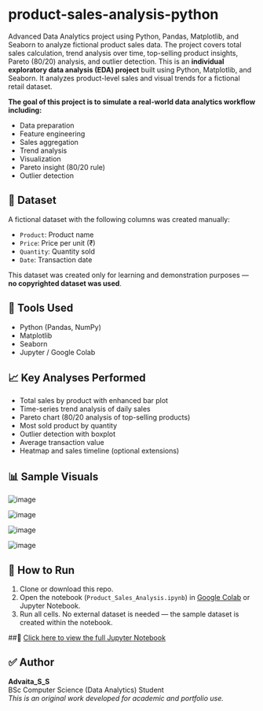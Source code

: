 # product-sales-analysis-python

Advanced Data Analytics project using Python, Pandas, Matplotlib, and Seaborn to analyze fictional product sales data. The project covers total sales calculation, trend analysis over time, top-selling product insights, Pareto (80/20) analysis, and outlier detection. This is an **individual exploratory data analysis (EDA) project** built using Python, Matplotlib, and Seaborn. It analyzes product-level sales and visual trends for a fictional retail dataset.

**The goal of this project is to simulate a real-world data analytics workflow including:**

- Data preparation
- Feature engineering
- Sales aggregation
- Trend analysis
- Visualization
- Pareto insight (80/20 rule)
- Outlier detection

## 📁 Dataset
A fictional dataset with the following columns was created manually:
- `Product`: Product name
- `Price`: Price per unit (₹)
- `Quantity`: Quantity sold
- `Date`: Transaction date

This dataset was created only for learning and demonstration purposes — **no copyrighted dataset was used**.

## 🧰 Tools Used
- Python (Pandas, NumPy)
- Matplotlib
- Seaborn
- Jupyter / Google Colab

## 📈 Key Analyses Performed

- Total sales by product with enhanced bar plot
- Time-series trend analysis of daily sales
- Pareto chart (80/20 analysis of top-selling products)
- Most sold product by quantity
- Outlier detection with boxplot
- Average transaction value
- Heatmap and sales timeline (optional extensions)

## 📊 Sample Visuals
![image](https://github.com/user-attachments/assets/c3165572-5ed0-4292-83fd-e69a8e9b2c90)

![image](https://github.com/user-attachments/assets/36efc697-6e47-42a2-8a15-a5c982e0ffb3)

![image](https://github.com/user-attachments/assets/6ab495cd-40dc-4ecb-88c7-3645d6171367)

![image](https://github.com/user-attachments/assets/1b8bb4b8-ce83-446f-9715-c815b4d738d6)


## 🚀 How to Run

1. Clone or download this repo.
2. Open the notebook (`Product_Sales_Analysis.ipynb`) in [Google Colab](https://colab.research.google.com/) or Jupyter Notebook.
3. Run all cells. No external dataset is needed — the sample dataset is created within the notebook.

##📔 [Click here to view the full Jupyter Notebook](./Product_Sales_Analysis.ipynb)


## ✅ Author

**Advaita_S_S**  
BSc Computer Science (Data Analytics) Student  
*This is an original work developed for academic and portfolio use.*
